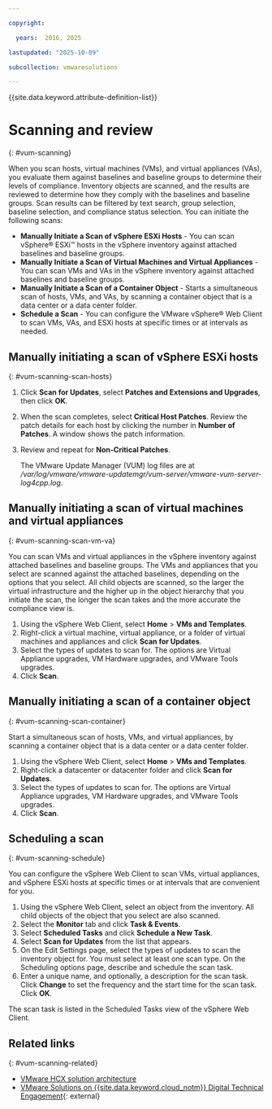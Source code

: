 ```yaml
---

copyright:

  years:  2016, 2025

lastupdated: "2025-10-09"

subcollection: vmwaresolutions

---
```


{{site.data.keyword.attribute-definition-list}}

# Scanning and review
{: #vum-scanning}

When you scan hosts, virtual machines (VMs), and virtual appliances (VAs), you evaluate them against baselines and baseline groups to determine their levels of compliance. Inventory objects are scanned, and the results are reviewed to determine how they comply with the baselines and baseline groups. Scan results can be filtered by text search, group selection, baseline selection, and compliance status selection. You can initiate the following scans:
* **Manually Initiate a Scan of vSphere ESXi Hosts** - You can scan vSphere® ESXi™ hosts in the vSphere inventory against attached baselines and baseline groups.
* **Manually Initiate a Scan of Virtual Machines and Virtual Appliances** - You can scan VMs and VAs in the vSphere inventory against attached baselines and baseline groups.
* **Manually Initiate a Scan of a Container Object** - Starts a simultaneous scan of hosts, VMs, and VAs, by scanning a container object that is a data center or a data center folder.
* **Schedule a Scan** - You can configure the VMware vSphere® Web Client to scan VMs, VAs, and ESXi hosts at specific times or at intervals as needed.

## Manually initiating a scan of vSphere ESXi hosts
{: #vum-scanning-scan-hosts}

1. Click **Scan for Updates**, select **Patches and Extensions and Upgrades**, then click **OK**.
2. When the scan completes, select **Critical Host Patches**. Review the patch details for each host by clicking the number in **Number of Patches**. A window shows the patch information.
3. Review and repeat for **Non-Critical Patches**.

   The VMware Update Manager (VUM) log files are at _/var/log/vmware/vmware-updatemgr/vum-server/vmware-vum-server-log4cpp.log_.

## Manually initiating a scan of virtual machines and virtual appliances
{: #vum-scanning-scan-vm-va}

You can scan VMs and virtual appliances in the vSphere inventory against attached baselines and baseline groups. The VMs and appliances that you select are scanned against the attached baselines, depending on the options that you select. All child objects are scanned, so the larger the virtual infrastructure and the higher up in the object hierarchy that you initiate the scan, the longer the scan takes and the more accurate the compliance view is.

1. Using the vSphere Web Client, select **Home** > **VMs and Templates**.
2. Right-click a virtual machine, virtual appliance, or a folder of virtual machines and appliances and click **Scan for Updates**.
3. Select the types of updates to scan for. The options are Virtual Appliance upgrades, VM Hardware upgrades, and VMware Tools upgrades.
4. Click **Scan**.

## Manually initiating a scan of a container object
{: #vum-scanning-scan-container}

Start a simultaneous scan of hosts, VMs, and virtual appliances, by scanning a container object that is a data center or a data center folder.
1. Using the vSphere Web Client, select **Home** > **VMs and Templates**.
2. Right-click a datacenter or datacenter folder and click **Scan for Updates**.
3. Select the types of updates to scan for. The options are Virtual Appliance upgrades, VM Hardware upgrades, and VMware Tools upgrades.
4. Click **Scan**.

## Scheduling a scan
{: #vum-scanning-schedule}

You can configure the vSphere Web Client to scan VMs, virtual appliances, and vSphere ESXi hosts at specific times or at intervals that are convenient for you.

1. Using the vSphere Web Client, select an object from the inventory. All child objects of the object that you select are also scanned.
2. Select the **Monitor** tab and click **Task & Events**.
3. Select **Scheduled Tasks** and click **Schedule a New Task**.
4. Select **Scan for Updates** from the list that appears.
5. On the Edit Settings page, select the types of updates to scan the inventory object for. You must select at least one scan type. On the Scheduling options page, describe and schedule the scan task.
6. Enter a unique name, and optionally, a description for the scan task. Click **Change** to set the frequency and the start time for the scan task. Click **OK**.

The scan task is listed in the Scheduled Tasks view of the vSphere Web Client.

## Related links
{: #vum-scanning-related}

* [VMware HCX solution architecture](/docs/vmwaresolutions?topic=vmwaresolutions-hcx-archi-intro#hcx-archi-intro)
* [VMware Solutions on {{site.data.keyword.cloud_notm}} Digital Technical Engagement](https://www.ibm.com/products/vmware){: external}
